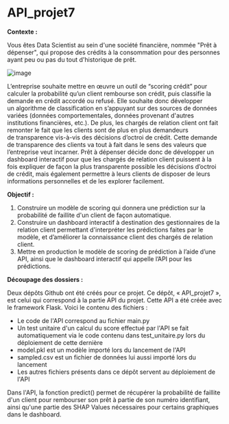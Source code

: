 # API_projet7

**Contexte :**

Vous êtes Data Scientist au sein d'une société financière, nommée "Prêt à dépenser", qui propose des crédits à la consommation pour des personnes ayant peu ou pas du tout d'historique de prêt.

![image](https://user-images.githubusercontent.com/121805896/220085372-ceae2291-0c76-4bbc-9111-f34c776e6bd6.png)

L’entreprise souhaite mettre en œuvre un outil de “scoring crédit” pour calculer la probabilité qu’un client rembourse son crédit, puis classifie la demande en crédit accordé ou refusé. Elle souhaite donc développer un algorithme de classification en s’appuyant sur des sources de données variées (données comportementales, données provenant d'autres institutions financières, etc.).
De plus, les chargés de relation client ont fait remonter le fait que les clients sont de plus en plus demandeurs de transparence vis-à-vis des décisions d’octroi de crédit. Cette demande de transparence des clients va tout à fait dans le sens des valeurs que l’entreprise veut incarner.
Prêt à dépenser décide donc de développer un dashboard interactif pour que les chargés de relation client puissent à la fois expliquer de façon la plus transparente possible les décisions d’octroi de crédit, mais également permettre à leurs clients de disposer de leurs informations personnelles et de les explorer facilement. 

**Objectif :**

1. Construire un modèle de scoring qui donnera une prédiction sur la probabilité de faillite d'un client de façon automatique.
2. Construire un dashboard interactif à destination des gestionnaires de la relation client permettant d'interpréter les prédictions faites par le modèle, et d’améliorer la connaissance client des chargés de relation client.
3. Mettre en production le modèle de scoring de prédiction à l’aide d’une API, ainsi que le dashboard interactif qui appelle l’API pour les prédictions.

**Découpage des dossiers :**

Deux dépôts Github ont été créés pour ce projet. Ce dépôt, « API_projet7 », est celui qui correspond à la partie API du projet. Cette API a été créée avec le framework Flask. Voici le contenu des fichiers :
- Le code de l'API correspond au fichier main.py
- Un test unitaire d'un calcul du score effectué par l'API se fait automatiquement via le code contenu dans test_unitaire.py lors du déploiement de cette dernière
- model.pkl est un modèle importé lors du lancement de l'API
- sampled.csv est un fichier de données lui aussi importé lors du lancement
- Les autres fichiers présents dans ce dépôt servent au déploiement de l'API

Dans l'API, la fonction predict() permet de récupérer la probabilité de faillite d'un client pour rembourser son prêt à partie de son numéro identifiant, ainsi qu'une partie des SHAP Values nécessaires pour certains graphiques dans le dashboard.
